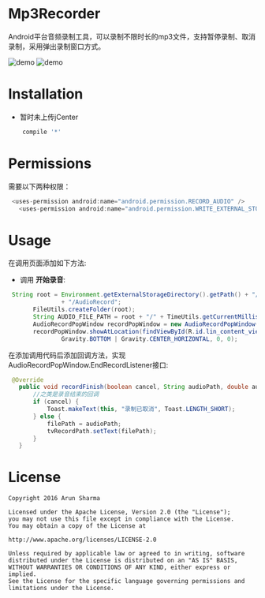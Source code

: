 # Mp3Recorder

 
Android平台音频录制工具，可以录制不限时长的mp3文件，支持暂停录制、取消录制，采用弹出录制窗口方式。	

  ![demo](https://image.ibb.co/jDzay5/device_2017_04_29_102624.png)
  ![demo](https://image.ibb.co/bt3Dkk/device_2017_04_29_102654.png)


# Installation

* 暂时未上传jCenter
```gradle
    compile '*'
```
# Permissions
需要以下两种权限：
 ```java
  <uses-permission android:name="android.permission.RECORD_AUDIO" />
    <uses-permission android:name="android.permission.WRITE_EXTERNAL_STORAGE" />
 ```
# Usage
  
  在调用页面添加如下方法:
  * 调用 **开始录音**:
 ```java
  String root = Environment.getExternalStorageDirectory().getPath() + "/"
                + "/AudioRecord";
        FileUtils.createFolder(root);
        String AUDIO_FILE_PATH = root + "/" + TimeUtils.getCurrentMillis() + ".mp3";//设置音频文件存储位置
        AudioRecordPopWindow recordPopWindow = new AudioRecordPopWindow(this, AUDIO_FILE_PATH, this);
        recordPopWindow.showAtLocation(findViewById(R.id.lin_content_view),//设置popWindow弹出位置
                Gravity.BOTTOM | Gravity.CENTER_HORIZONTAL, 0, 0);
 ```
 

 在添加调用代码后添加回调方法，实现 AudioRecordPopWindow.EndRecordListener接口:
 ```java
  @Override
    public void recordFinish(boolean cancel, String audioPath, double audioDuRation) {
        //之类是录音结束的回调
        if (cancel) {
            Toast.makeText(this, "录制已取消", Toast.LENGTH_SHORT);
        } else {
            filePath = audioPath;
            tvRecordPath.setText(filePath);
        }
    } 
 ```

 
# License
```license
Copyright 2016 Arun Sharma

Licensed under the Apache License, Version 2.0 (the "License");
you may not use this file except in compliance with the License.
You may obtain a copy of the License at

http://www.apache.org/licenses/LICENSE-2.0

Unless required by applicable law or agreed to in writing, software
distributed under the License is distributed on an "AS IS" BASIS,
WITHOUT WARRANTIES OR CONDITIONS OF ANY KIND, either express or implied.
See the License for the specific language governing permissions and
limitations under the License.
```
